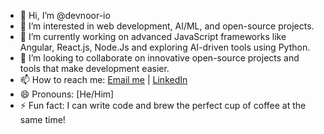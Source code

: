 - 👋 Hi, I’m @devnoor-io  
- 👀 I’m interested in web development, AI/ML, and open-source projects.  
- 🌱 I’m currently working on advanced JavaScript frameworks like Angular, React.js, Node.Js and exploring AI-driven tools using Python.  
- 💞️ I’m looking to collaborate on innovative open-source projects and tools that make development easier.  
- 📫 How to reach me: [Email me](mailto:theamanshakya@gmail.com) | [LinkedIn](https://www.linkedin.com/in/theamanshakya/)   
- 😄 Pronouns: [He/Him]  
- ⚡ Fun fact: I can write code and brew the perfect cup of coffee at the same time!  

<!---
devnoor-io/devnoor-io is a ✨ special ✨ repository because its `README.md` (this file) appears on your GitHub profile.
You can click the Preview link to take a look at your changes.
--->
